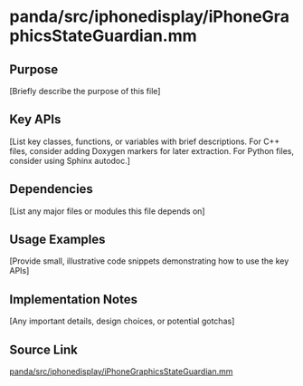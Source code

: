# panda/src/iphonedisplay/iPhoneGraphicsStateGuardian.mm

## Purpose
[Briefly describe the purpose of this file]

## Key APIs
[List key classes, functions, or variables with brief descriptions.
For C++ files, consider adding Doxygen markers for later extraction.
For Python files, consider using Sphinx autodoc.]

## Dependencies
[List any major files or modules this file depends on]

## Usage Examples
[Provide small, illustrative code snippets demonstrating how to use the key APIs]

## Implementation Notes
[Any important details, design choices, or potential gotchas]

## Source Link
[panda/src/iphonedisplay/iPhoneGraphicsStateGuardian.mm](link_to_source_repository/panda/src/iphonedisplay/iPhoneGraphicsStateGuardian.mm)
